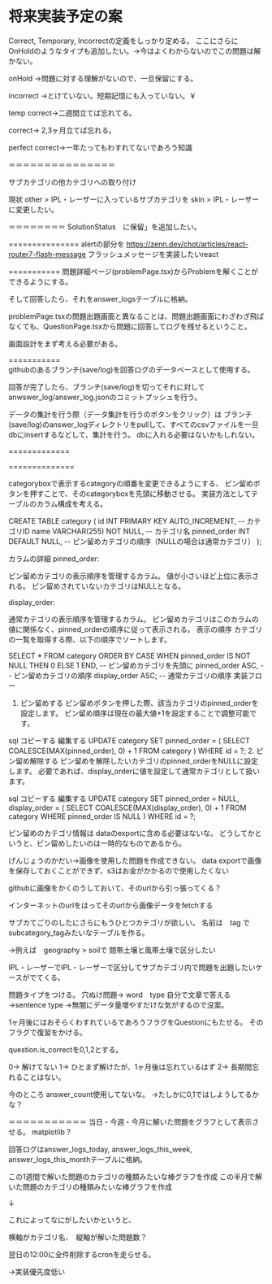 # 将来実装予定の案

Correct, Temporary, Incorrectの定義をしっかり定める。
ここにさらに　OnHoldのようなタイプも追加したい。→今はよくわからないのでこの問題は解かない。

onHold →問題に対する理解がないので、一旦保留にする。

incorrect →とけていない。短期記憶にも入っていない。￥

temp correct→二週間立てば忘れてる。

correct→ 2,3ヶ月立てば忘れる。

perfect correct→一年たってもわすれてないであろう知識

＝＝＝＝＝＝＝＝＝＝＝＝＝＝＝

サブカテゴリの他カテゴリへの取り付け

現状
other > IPL・レーザーに入っているサブカテゴリを
skin > IPL・レーザーに変更したい。

＝＝＝＝＝＝＝＝
SolutionStatus　に保留」を追加したい。

===============
alertの部分を
https://zenn.dev/chot/articles/react-router7-flash-message
フラッシュメッセージを実装したいreact

===========
問題詳細ページ(problemPage.tsx)からProblemを解くことができるようにする。

そして回答したら、それをanswer_logsテーブルに格納。

problemPage.tsxの問題出題画面と異なることは、問題出題画面にわざわざ飛ばなくても、QuestionPage.tsxから問題に回答してログを残せるということ。

画面設計をまず考える必要がある。

===========<br>
githubのあるブランチ(save/log)を回答ログのデータベースとして使用する。

回答が完了したら、ブランチ(save/log)を切ってそれに対してanwswer_log/answer_log.jsonのコミットプッシュを行う。

データの集計を行う際（データ集計を行うのボタンをクリック）は
ブランチ(save/log)のanswer_logディレクトリをpullして、すべてのcsvファイルを一旦dbにinsertするなどして、集計を行う。
dbに入れる必要はないかもしれない。

=============<br>


==============

categoryboxで表示するcategoryの順番を変更できるようにする、
ピン留めボタンを押すことで、そのcategoryboxを先頭に移動させる。
実装方法としてテーブルのカラム構成を考える。


CREATE TABLE category (
    id INT PRIMARY KEY AUTO_INCREMENT,      -- カテゴリID
    name VARCHAR(255) NOT NULL,            -- カテゴリ名
    pinned_order INT DEFAULT NULL,         -- ピン留めカテゴリの順序（NULLの場合は通常カテゴリ）
    <!-- display_order INT DEFAULT NULL         -- 通常カテゴリの表示順序（NULLはピン留めカテゴリが先） -->
);

カラムの詳細
pinned_order:

ピン留めカテゴリの表示順序を管理するカラム。
値が小さいほど上位に表示される。
ピン留めされていないカテゴリはNULLとなる。

display_order:

通常カテゴリの表示順序を管理するカラム。
ピン留めカテゴリはこのカラムの値に関係なく、pinned_orderの順序に従って表示される。
表示の順序
カテゴリの一覧を取得する際、以下の順序でソートします。


SELECT *
FROM category
ORDER BY 
    CASE WHEN pinned_order IS NOT NULL THEN 0 ELSE 1 END,  -- ピン留めカテゴリを先頭に
    pinned_order ASC,                                     -- ピン留めカテゴリの順序
    display_order ASC;                                    -- 通常カテゴリの順序
実装フロー
1. ピン留めする
ピン留めボタンを押した際、該当カテゴリのpinned_orderを設定します。
ピン留め順序は現在の最大値+1を設定することで調整可能です。

sql
コピーする
編集する
UPDATE category
SET pinned_order = (
    SELECT COALESCE(MAX(pinned_order), 0) + 1 FROM category
)
WHERE id = ?;
2. ピン留め解除する
ピン留めを解除したいカテゴリのpinned_orderをNULLに設定します。
必要であれば、display_orderに値を設定して通常カテゴリとして扱います。

sql
コピーする
編集する
UPDATE category
SET pinned_order = NULL,
    display_order = (
        SELECT COALESCE(MAX(display_order), 0) + 1 FROM category WHERE pinned_order IS NULL
    )
WHERE id = ?;

ピン留めのカテゴリ情報は
dataのexportに含める必要はないな。
どうしてかというと、ピン留めしたいのは一時的なものであるから。

<!--  -->
げんじょうのかだい→画像を使用した問題を作成できない。
data exportで画像を保存しておくことができず、s3はお金がかかるので使用したくない

githubに画像をかくのうしておいて、そのurlから引っ張ってくる？

インターネットのurlをはってそのurlから画像データをfetchする


<!--  -->
サブカてごりのしたにさらにもうひとつカテゴリが欲しい。
名前は　tag
でsubcategory_tagみたいなテーブルを作る。

->例えば　geography > soilで
間帯土壌と風帯土壌で区分したい

IPL・レーザーでIPL・レーザーで区分してサブカテゴリ内で問題を出題したいケースがでてくる。


<!--  -->
問題タイプをつける。
穴ぬけ問題→  word　type
自分で文章で答える→sentence type
->無闇にデータ量増やすだけな気がするので没案。

<!--  -->
1ヶ月後にはおそらくわすれているであろうフラグをQuestionにもたせる。
そのフラグで復習をかける。


question.is_correctを0,1,2とする。

0→ 解けてない
1→ ひとまず解けたが、1ヶ月後は忘れているはず
2→ 長期間忘れることはない。


<!--  -->
今のところ
answer_count使用してないな。 →たしかに0,1ではしようしてるかな？

＝＝＝＝＝＝＝＝＝＝＝
当日・今週・今月に解いた問題をグラフとして表示させる。
matplotlib？

回答ログはanswer_logs_today, answer_logs_this_week, answer_logs_this_monthテーブルに格納。

この1週間で解いた問題のカテゴリの種類みたいな棒グラフを作成
この半月で解いた問題のカテゴリの種類みたいな棒グラフを作成

↓

これによってなにがしたいかというと、

横軸がカテゴリ名、　縦軸が解いた問題数？


翌日の12:00に全件削除するcronを走らせる。

→実装優先度低い